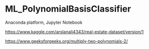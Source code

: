 # ML_PolynomialBasisClassifier
Anaconda platform, Jupyter Notebook




<Dataset Sourse>

https://www.kaggle.com/arslanali4343/real-estate-dataset/version/1

<Coding References>
  
https://www.geeksforgeeks.org/multiply-two-polynomials-2/
